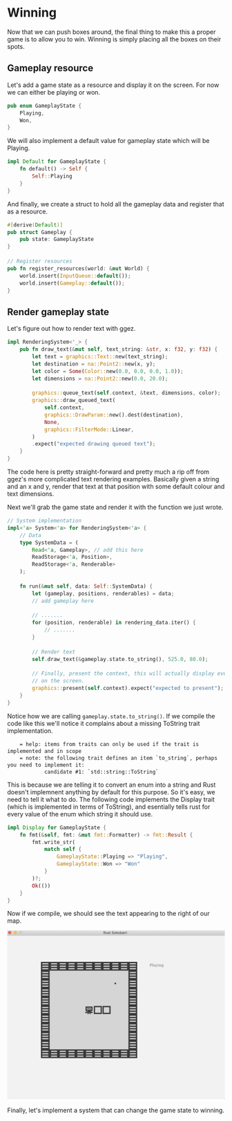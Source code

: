# Winning

Now that we can push boxes around, the final thing to make this a proper game is to allow you to win. Winning is simply placing all the boxes on their spots. 

## Gameplay resource
Let's add a game state as a resource and display it on the screen. For now we can either be playing or won. 

```rust
pub enum GameplayState {
    Playing,
    Won,
}
```

We will also implement a default value for gameplay state which will be Playing.

```rust
impl Default for GameplayState {
    fn default() -> Self { 
        Self::Playing 
    }
}
```

And finally, we create a struct to hold all the gameplay data and register that as a resource.

```rust
#[derive(Default)]
pub struct Gameplay {
    pub state: GameplayState
}

// Register resources
pub fn register_resources(world: &mut World) {
    world.insert(InputQueue::default());
    world.insert(Gameplay::default());
}
```

## Render gameplay state
Let's figure out how to render text with ggez.

```rust
impl RenderingSystem<'_> {
    pub fn draw_text(&mut self, text_string: &str, x: f32, y: f32) {
        let text = graphics::Text::new(text_string);
        let destination = na::Point2::new(x, y);
        let color = Some(Color::new(0.0, 0.0, 0.0, 1.0));
        let dimensions = na::Point2::new(0.0, 20.0);

        graphics::queue_text(self.context, &text, dimensions, color);
        graphics::draw_queued_text(
            self.context,
            graphics::DrawParam::new().dest(destination),
            None,
            graphics::FilterMode::Linear,
        )
        .expect("expected drawing queued text");
    }
}
```

The code here is pretty straight-forward and pretty much a rip off from ggez's more complicated text rendering examples. Basically given a string and an x and y, render that text at that position with some default colour and text dimensions.

Next we'll grab the game state and render it with the function we just wrote.

```rust
// System implementation
impl<'a> System<'a> for RenderingSystem<'a> {
    // Data
    type SystemData = (
        Read<'a, Gameplay>, // add this here
        ReadStorage<'a, Position>, 
        ReadStorage<'a, Renderable>
    );

    fn run(&mut self, data: Self::SystemData) {
        let (gameplay, positions, renderables) = data;
        // add gameplay here 

        // .......
        for (position, renderable) in rendering_data.iter() {
            // .......
        }

        // Render text
        self.draw_text(&gameplay.state.to_string(), 525.0, 80.0);

        // Finally, present the context, this will actually display everything
        // on the screen.
        graphics::present(self.context).expect("expected to present");
    }
}
```

Notice how we are calling `gameplay.state.to_string()`. If we compile the code like this we'll notice it complains about a missing ToString trait implementation.

```
    = help: items from traits can only be used if the trait is implemented and in scope
    = note: the following trait defines an item `to_string`, perhaps you need to implement it:
            candidate #1: `std::string::ToString`
```

This is because we are telling it to convert an enum into a string and Rust doesn't implemnent anything by default for this purpose. So it's easy, we need to tell it what to do. The following code implements the Display trait (which is implemented in terms of ToString), and esentially tells rust for every value of the enum which string it should use.

```rust
impl Display for GameplayState {
    fn fmt(&self, fmt: &mut fmt::Formatter) -> fmt::Result {
        fmt.write_str(
            match self {
                GameplayState::Playing => "Playing",
                GameplayState::Won => "Won"
            }
        )?;
        Ok(())
    }
}
```

Now if we compile, we should see the text appearing to the right of our map.

![Rendering text](./images/rendering_text.png)

Finally, let's implement a system that can change the game state to winning.






